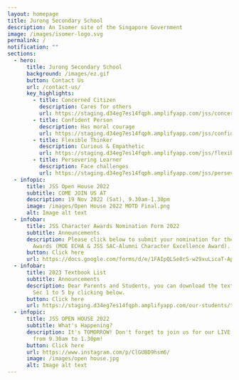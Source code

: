```yaml
---
layout: homepage
title: Jurong Secondary School
description: An Isomer site of the Singapore Government
image: /images/isomer-logo.svg
permalink: /
notification: ""
sections:
  - hero:
      title: Jurong Secondary School
      background: /images/ez.gif
      button: Contact Us
      url: /contact-us/
      key_highlights:
        - title: Concerned Citizen
          description: Cares for others
          url: https://staging.d34eg7es14fqph.amplifyapp.com/jss/concerned-citizen
        - title: Confident Person
          description: Has moral courage
          url: https://staging.d34eg7es14fqph.amplifyapp.com/jss/confident-person
        - title: Flexible Thinker
          description: Curious & Empathetic
          url: https://staging.d34eg7es14fqph.amplifyapp.com/jss/flexible-thinker
        - title: Persevering Learner
          description: Face challenges
          url: https://staging.d34eg7es14fqph.amplifyapp.com/jss/persevering-learner
  - infopic:
      title: JSS Open House 2022
      subtitle: COME JOIN US AT
      description: 19 Nov 2022 (Sat), 9.30am-1.30pm
      image: /images/Open House 2022 MOTD Final.png
      alt: Image alt text
  - infobar:
      title: JSS Character Awards Nomination Form 2022
      subtitle: Announcements
      description: Please click below to submit your nomination for the JSS Character
        Awards (MOE ECHA & JSS SAC-Alumni Character Excellence Award).
      button: Click here
      url: https://docs.google.com/forms/d/e/1FAIpQLSe8rS-w29xuLicaT-ApTn-JejTKxRDKDVxQf47N3LV7pFl1tg/viewform
  - infobar:
      title: 2023 Textbook List
      subtitle: Announcements
      description: Dear Parents and Students, you can download the textbook lists for
        Sec 1 to 5 by clicking below.
      button: Click here
      url: https://staging.d34eg7es14fqph.amplifyapp.com/our-students/textbook-lists
  - infopic:
      title: JSS OPEN HOUSE 2022
      subtitle: What's Happening?
      description: It's TOMORROW! Don't forget to join us for our LIVE Open House 2022
        from 9.30am to 1.30pm!
      button: Click here
      url: https://www.instagram.com/p/ClGUBD9hsm6/
      image: /images/open house.jpg
      alt: Image alt text
---
```

